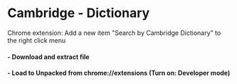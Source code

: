 # Cambridge - Dictionary
Chrome extension: Add a new item "Search by Cambridge Dictionary" to the right click menu

#### - Download and extract file
#### - Load to Unpacked from chrome://extensions (Turn on: Developer mode)
